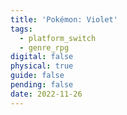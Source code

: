 ```yaml
---
title: 'Pokémon: Violet'
tags:
  - platform_switch
  - genre_rpg
digital: false
physical: true
guide: false
pending: false
date: 2022-11-26
---
```

